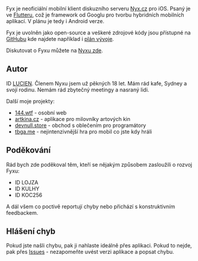 Fyx je neoficiální mobilní klient diskuzního serveru  [Nyx.cz](https://nyx.cz/) pro iOS. Psaný je ve [Flutteru](https://flutter.dev/), což je framework od Googlu pro tvorbu hybridních mobilních aplikací. V plánu je tedy i Android verze. 

Fyx je uvolněn jako open-source a veškeré zdrojové kódy jsou přístupné na [GitHubu](https://github.com/lucien144/fyx) kde najdete například i [plán vývoje](https://github.com/lucien144/fyx/projects/2). 

Diskutovat o Fyxu můžete na [Nyxu zde](https://www.nyx.cz/index.php?l=topic;id=24237;n=ecd5). 

## Autor
ID [LUCIEN](https://www.nyx.cz/index.php?l=user;id=LUCIEN;n=dac1;f=%3Fl%3Dtopic%3Bl2%3D1%3Bid%3D24237). Členem Nyxu jsem už pěkných 18 let. Mám rád kafe, Sydney a svojí rodinu. Nemám rád zbytečný meetingy a nasraný lidi. 

Další moje projekty:

* [144.wtf](https://144.wtf) - osobní web
* [artkina.cz](https://artkina.cz) - aplikace pro milovníky artových kin
* [devnull.store](https://devnull.store) - obchod s oblečením pro programátory 
* [tbga.me](https://tbga.me) - nejintenzivnější hra pro mobil co jste kdy hráli 

## Poděkování 
Rád bych zde poděkoval těm, kteří  se nějakým způsobem zasloužili o rozvoj Fyxu:

* ID LOJZA
* ID KULHY
* ID KOC256

A dál všem co poctivě reportují chyby nebo přichází s konstruktivním feedbackem. 

## Hlášení chyb
Pokud jste našli chybu, pak ji nahlaste ideálně přes aplikaci. Pokud to nejde, pak přes  [Issues](https://github.com/lucien144/fyx/issues)  - nezapomeňte uvést verzi aplikace a popsat chybu.